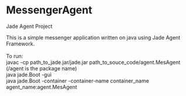 # MessengerAgent
Jade Agent Project

This is a simple messenger application written on java using Jade Agent Framework. </br><br>
To run: <br>
javac -cp path_to_jade.jar/jade.jar path_to_souce_code/agent.MesAgent (/agent is the package name) <br>
java jade.Boot -gui <br>
java jade.Boot -container -container-name container_name agent_name:agent.MesAgent <br>
